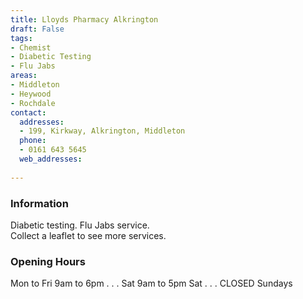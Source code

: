 ```yaml
---
title: Lloyds Pharmacy Alkrington
draft: False
tags:
- Chemist
- Diabetic Testing
- Flu Jabs
areas:
- Middleton
- Heywood
- Rochdale
contact:
  addresses:
  - 199, Kirkway, Alkrington, Middleton
  phone:
  - 0161 643 5645
  web_addresses:
  
---
```


### Information
Diabetic testing.  Flu Jabs service.    
Collect a leaflet to see more services.


### Opening Hours
Mon to Fri 9am to 6pm . . .
Sat  9am to 5pm Sat . . .
CLOSED Sundays
